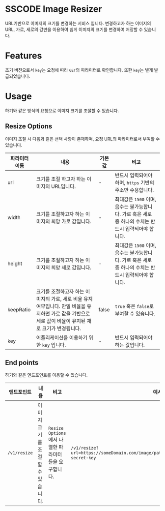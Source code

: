 # SSCODE Image Resizer
URL기반으로 이미지의 크기를 변경하는 서비스 입니다. 변경하고자 하는 이미지의 URL, 가로, 세로의 값만을 이용하여 쉽게 이미지의 크기를 변경하여 저장할 수 있습니다.

# Features
초기 버전으로서 `key`는 요청에 따라 `GET`의 파라미터로 확인합니다. 또한 `key`는 별개 발급되었습니다.  

# Usage
하기와 같은 방식의 요청으로 이미지 크기를 조절할 수 있습니다.  

## Resize Options
이미지 조절 시 다음과 같은 선택 사항이 존재하며, 요청 URL의 파라미터로서 부여할 수 있습니다.

| 파라미터 이름   | 내용                                                                                      | 기본값   | 비고                                                            |
|-----------|-----------------------------------------------------------------------------------------|-------|---------------------------------------------------------------|
| url       | 크기를 조절 하고자 하는 이미지의 URL입니다.                                                              | -     | 반드시 입력되어야 하며, `https` 기반의 주소만 수용합니다.                          |
| width     | 크기를 조절하고자 하는 이미지의 희망 가로 값입니다.                                                           | -     | 최대값은 `1500` 이며, 음수는 불가능합니다. 가로 혹은 세로 중 하나의 수치는 반드시 입력되어야 합니다. |
| height    | 크기를 조절하고자 하는 이미지의 희망 세로 값입니다.                                                           | -     | 최대값은 `1500` 이며, 음수는 불가능합니다. 가로 혹은 세로 중 하나의 수치는 반드시 입력되어야 합니다.                                  |
| keepRatio | 크기를 조절하고자 하는 이미지의 가로, 세로 비율 유지 여부입니다. 만일 비율을 유지하면 가로 값을 기반으로 세로 값이 비율이 유지된 채로 크기가 변경됩니다. | false | `true` 혹은 `false`로 부여할 수 있습니다.                                |
| key       | 어플리케이션을 이용하기 위한 `key` 입니다.                                                              | -     | 반드시 입력되어야 하는 값입니다.                                            |

## End points
하기와 같은 엔드포인트를 이용할 수 있습니다.  

| 엔드포인트     | 내용                  | 비고                                   | 예시                                                                                          |
|-----------|---------------------------------------------------|--------------------------------------|---------------------------------------------------------------------------------------------|
|`/v1/resize`| 이미지 크기를 조절할 수 있습니다. | `Resize Options`에서 나열한 파라미터들을 요구합니다. | `/v1/resize?url=https://someDomain.com/image/path&width=300&height=300&key=super-secret-key` |

